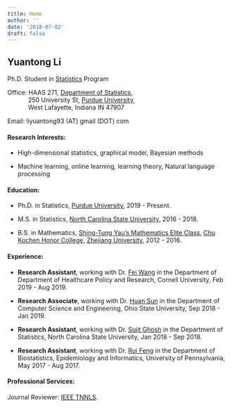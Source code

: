 ```yaml
---
title: Home
author: ''
date: '2018-07-02'
draft: false
---
```


## Yuantong Li 

Ph.D. Student in [Statistics](http://www.stat.purdue.edu/academic_programs/graduate/gradPhd.php) Program

Office: HAAS 271, [Department of Statistics](http://www.stat.purdue.edu/index.php),<br/>
&nbsp;&nbsp;&nbsp;&nbsp;&nbsp;&nbsp;&nbsp;&nbsp;&nbsp;&nbsp;&nbsp;
250 University St, [Purdue University](https://www.purdue.edu),<br/>
&nbsp;&nbsp;&nbsp;&nbsp;&nbsp;&nbsp;&nbsp;&nbsp;&nbsp;&nbsp;&nbsp;
West Lafayette, Indiana IN 47907

Email: liyuantong93 (AT) gmail (DOT) com

#### Research Interests:

* High-dimensional statistics, graphical model, Bayesian methods

* Machine learning, online learning, learning theory, Natural language processing

#### Education:

* Ph.D. in Statistics, [Purdue University](http://www.stat.purdue.edu), 2019 - Present.

* M.S. in Statistics, [North Carolina State University](https://www.stat.ncsu.edu), 2016 - 2018.

* B.S. in Mathematics, [Shing-Tung Yau’s Mathematics Elite Class](http://www.yau-awards.org/yauclass.php), [Chu Kochen Honor College](http://ckc.zju.edu.cn/english/), [Zhejiang University](https://www.zju.edu.cn/english/), 2012 - 2016.




#### Experience:

*  **Research Assistant**, working with Dr. [Fei Wang](https://sites.google.com/site/feiwang03/) in the Department of Department of Healthcare Policy and Research, Cornell University, Feb 2019 - Aug 2019.

*  **Research Associate**, working with Dr. [Huan Sun](http://web.cse.ohio-state.edu/~sun.397/) in the Department of Computer Science and Engineering, Ohio State University, Sep 2018 - Jan 2019.

*  **Research Assistant**, working with Dr. [Sujit Ghosh](https://www.stat.ncsu.edu/people/ghosh/) in the Department of Statistics, North Carolina State University, Jan 2018 - Sep 2018.

*  **Research Assistant**, working with Dr. [Rui Feng](https://www.dbei.med.upenn.edu/bio/rui-feng-phd) in the
Department of Biostatistics, Epidemiology and Informatics, University of Pennsylvania, May 2017 - Aug 2017.


#### Professional Services:

Journal Reviewer: [IEEE TNNLS](https://ieeexplore.ieee.org/xpl/RecentIssue.jsp?punumber=5962385).








